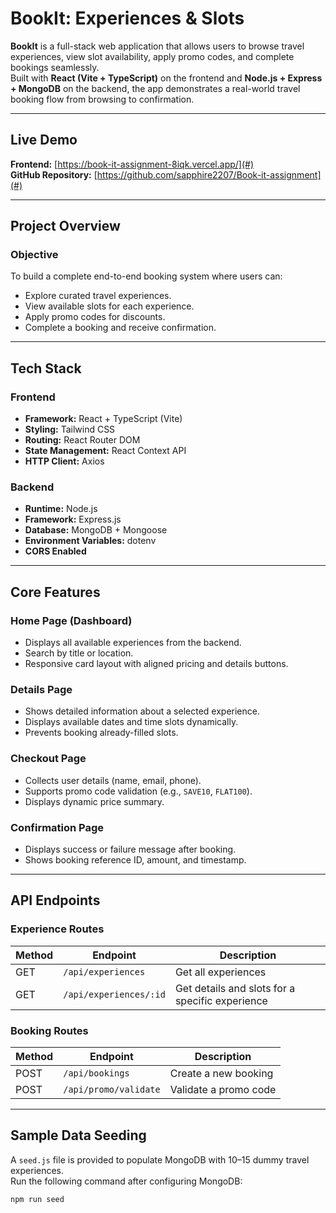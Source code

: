 # BookIt: Experiences & Slots

**BookIt** is a full-stack web application that allows users to browse travel experiences, view slot availability, apply promo codes, and complete bookings seamlessly.  
Built with **React (Vite + TypeScript)** on the frontend and **Node.js + Express + MongoDB** on the backend, the app demonstrates a real-world travel booking flow from browsing to confirmation.

---

## Live Demo

**Frontend:** [https://book-it-assignment-8iqk.vercel.app/](#)   
**GitHub Repository:** [https://github.com/sapphire2207/Book-it-assignment](#)

---

## Project Overview

### Objective
To build a complete end-to-end booking system where users can:
- Explore curated travel experiences.
- View available slots for each experience.
- Apply promo codes for discounts.
- Complete a booking and receive confirmation.

---

## Tech Stack

### Frontend
- **Framework:** React + TypeScript (Vite)
- **Styling:** Tailwind CSS
- **Routing:** React Router DOM
- **State Management:** React Context API
- **HTTP Client:** Axios

### Backend
- **Runtime:** Node.js
- **Framework:** Express.js
- **Database:** MongoDB + Mongoose
- **Environment Variables:** dotenv
- **CORS Enabled**

---

## Core Features

### Home Page (Dashboard)
- Displays all available experiences from the backend.
- Search by title or location.
- Responsive card layout with aligned pricing and details buttons.

### Details Page
- Shows detailed information about a selected experience.
- Displays available dates and time slots dynamically.
- Prevents booking already-filled slots.

### Checkout Page
- Collects user details (name, email, phone).
- Supports promo code validation (e.g., `SAVE10`, `FLAT100`).
- Displays dynamic price summary.

### Confirmation Page
- Displays success or failure message after booking.
- Shows booking reference ID, amount, and timestamp.

---

## API Endpoints

### Experience Routes
| Method | Endpoint | Description |
|--------|-----------|-------------|
| GET | `/api/experiences` | Get all experiences |
| GET | `/api/experiences/:id` | Get details and slots for a specific experience |

### Booking Routes
| Method | Endpoint | Description |
|--------|-----------|-------------|
| POST | `/api/bookings` | Create a new booking |
| POST | `/api/promo/validate` | Validate a promo code |

---

## Sample Data Seeding

A `seed.js` file is provided to populate MongoDB with 10–15 dummy travel experiences.  
Run the following command after configuring MongoDB:

```bash
npm run seed
